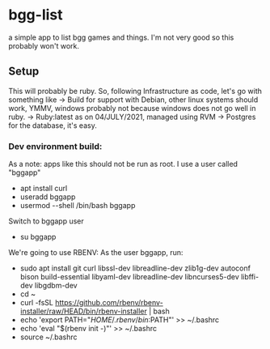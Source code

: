 # bgg-list
a simple app to list bgg games and things. I'm not very good so this probably won't work.

## Setup
This will probably be ruby. So, following Infrastructure as code, let's go with something like
-> Build for support with Debian, other linux systems should work, YMMV, windows probably not because windows does not go well in ruby.
-> Ruby:latest as on 04/JULY/2021, managed using RVM
-> Postgres for the database, it's easy.

### Dev environment build:
As a note: apps like this should not be run as root. I use a user called "bggapp"
* apt install curl
* useradd bggapp
* usermod --shell /bin/bash bggapp

Switch to bggapp user

* su bggapp

We're going to use RBENV: As the user bggapp, run:

* sudo apt install git curl libssl-dev libreadline-dev zlib1g-dev autoconf bison build-essential libyaml-dev libreadline-dev libncurses5-dev libffi-dev libgdbm-dev
* cd ~
* curl -fsSL https://github.com/rbenv/rbenv-installer/raw/HEAD/bin/rbenv-installer | bash
* echo 'export PATH="$HOME/.rbenv/bin:$PATH"' >> ~/.bashrc
* echo 'eval "$(rbenv init -)"' >> ~/.bashrc
* source ~/.bashrc

Check that it works:
* rbenv -v

Install Ruby:
* rbenv install -l
* rbenv install 2.7.3
* rbenv global 2.7.3

(Cause I'm lazy I also add this user to sudoers in dev, not recommended for prod.)

Ensure it all works:

* ruby -v

For postgres we're just going with stable:
* apt install postgresql
* systemctl start postgresql
* systemctl enable postgresql
* systemctl status postgresql
* passwd postgres

Configure that silly bastard a good password. Default secrets.yml.example ships with `bggapppass`

* su - postgres
* createdb bggapp

You will need to update the apps secrets.yml with the database details as you've configured them.

Lucky last some dependencies:
* gem install rails
* apt install libpq-dev
* rails new bggapp -d postgresql

That should have the ruby and rails all up and running.

Next lets get the web socket workers... working.

* sudo vim /etc/apt/sources.list

add:
```
deb https://nginx.org/packages/mainline/debian/ <CODENAME> nginx
deb-src https://nginx.org/packages/mainline/debian/ <CODENAME> nginx
```
* sudo apt remove nginx nginx-common
* sudo apt update
* sudo apt install nginx
* sudo nginx

Now for unicorn - the repo includes the unicorn config, and the Gemfile will install the gems you need, but you'll need to create the services.

* sudo vi /etc/init.d/unicorn_bggapp

add the following, tweaking your path and appname as necessary. Use the default bggapp if you're keen.
```
#!/bin/sh

### BEGIN INIT INFO
# Provides:          unicorn
# Required-Start:    $all
# Required-Stop:     $all
# Default-Start:     2 3 4 5
# Default-Stop:      0 1 6
# Short-Description: starts the unicorn app server
# Description:       starts unicorn using start-stop-daemon
### END INIT INFO

set -e

USAGE="Usage: $0 <start|stop|restart|upgrade|rotate|force-stop>"

# app settings
USER="bggapp"
APP_NAME="bggapp"
APP_ROOT="/var/www/app/$APP_NAME"
ENV="production"

# environment settings
PATH="/home/$USER/.rbenv/shims:/home/$USER/.rbenv/bin:$PATH"
CMD="cd $APP_ROOT && bundle exec unicorn -c config/unicorn.rb -E $ENV -D"
PID="$APP_ROOT/shared/pids/unicorn.pid"
OLD_PID="$PID.oldbin"

# make sure the app exists
cd $APP_ROOT || exit 1

sig () {
  test -s "$PID" && kill -$1 `cat $PID`
}

oldsig () {
  test -s $OLD_PID && kill -$1 `cat $OLD_PID`
}

case $1 in
  start)
    sig 0 && echo >&2 "Already running" && exit 0
    echo "Starting $APP_NAME"
    su - $USER -c "$CMD"
    ;;
  stop)
    echo "Stopping $APP_NAME"
    sig QUIT && exit 0
    echo >&2 "Not running"
    ;;
  force-stop)
    echo "Force stopping $APP_NAME"
    sig TERM && exit 0
    echo >&2 "Not running"
    ;;
  restart|reload|upgrade)
    sig USR2 && echo "reloaded $APP_NAME" && exit 0
    echo >&2 "Couldn't reload, starting '$CMD' instead"
    $CMD
    ;;
  rotate)
    sig USR1 && echo rotated logs OK && exit 0
    echo >&2 "Couldn't rotate logs" && exit 1
    ;;
  *)
    echo >&2 $USAGE
    exit 1
    ;;
esac
```

* sudo systemctl start unicorn_bggapp
* sudo systemctl enable unicorn_bggapp

Check that it's working with `systemctl status unicorn_bggapp`

That should be about it for environment. Plug in your NGINX config with your hostname to talk to your unicorn workers.

With ruby and the files and the database, and secrets.yml configured, you should be able to install bundler and install the app.

### The Ruby Bit

If your environment is set up, here's the deploy:

For first time setup:
* rails g active_admin:install
* rails db:migrate
* rails db:seed
* rails server

Visit http://localhost:3000/admin and log in as the default user:

    User: admin@example.com
    Password: password

TBC
